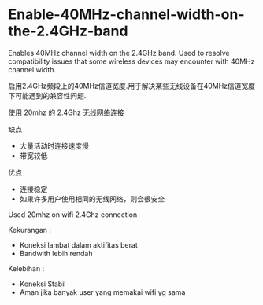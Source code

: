 # Enable-40MHz-channel-width-on-the-2.4GHz-band

Enables 40MHz channel width on the 2.4GHz band. Used to resolve compatibility issues that some wireless devices may encounter with 40MHz channel width.

启用2.4GHz频段上的40MHz信道宽度.用于解决某些无线设备在40MHz信道宽度下可能遇到的兼容性问题.

使用 20mhz 的 2.4Ghz 无线网络连接

缺点 
- 大量活动时连接速度慢
- 带宽较低

优点
- 连接稳定
- 如果许多用户使用相同的无线网络，则会很安全

Used 20mhz on wifi 2.4Ghz connection

Kekurangan : 
- Koneksi lambat dalam aktifitas berat
- Bandwith lebih rendah

Kelebihan :
- Koneksi Stabil
- Aman jika banyak user yang memakai wifi yg sama
